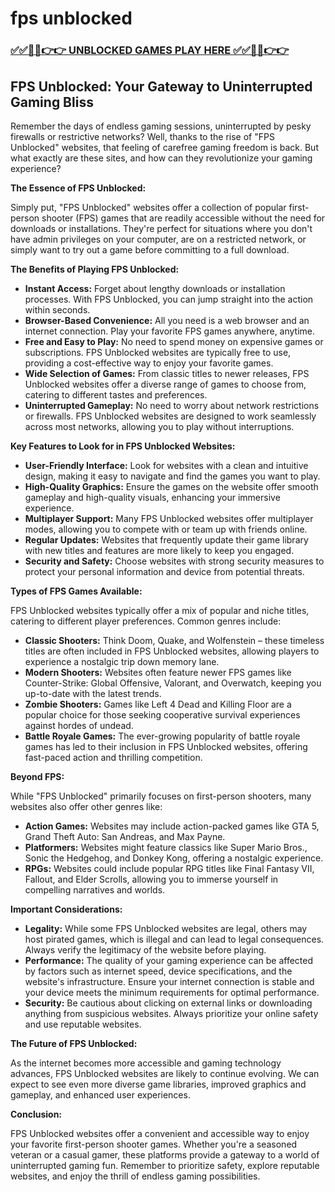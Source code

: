 # fps unblocked

### [✅✅🔴🔴👉👉 UNBLOCKED GAMES PLAY HERE ✅✅🔴🔴👉👉](https://topstoryindia.com)

## FPS Unblocked: Your Gateway to Uninterrupted Gaming Bliss

Remember the days of endless gaming sessions, uninterrupted by pesky firewalls or restrictive networks? Well, thanks to the rise of "FPS Unblocked" websites, that feeling of carefree gaming freedom is back. But what exactly are these sites, and how can they revolutionize your gaming experience?

**The Essence of FPS Unblocked:**

Simply put, "FPS Unblocked" websites offer a collection of popular first-person shooter (FPS) games that are readily accessible without the need for downloads or installations. They're perfect for situations where you don't have admin privileges on your computer, are on a restricted network, or simply want to try out a game before committing to a full download. 

**The Benefits of Playing FPS Unblocked:**

* **Instant Access:** Forget about lengthy downloads or installation processes. With FPS Unblocked, you can jump straight into the action within seconds. 
* **Browser-Based Convenience:** All you need is a web browser and an internet connection. Play your favorite FPS games anywhere, anytime.
* **Free and Easy to Play:** No need to spend money on expensive games or subscriptions. FPS Unblocked websites are typically free to use, providing a cost-effective way to enjoy your favorite games.
* **Wide Selection of Games:** From classic titles to newer releases, FPS Unblocked websites offer a diverse range of games to choose from, catering to different tastes and preferences. 
* **Uninterrupted Gameplay:** No need to worry about network restrictions or firewalls.  FPS Unblocked websites are designed to work seamlessly across most networks, allowing you to play without interruptions.

**Key Features to Look for in FPS Unblocked Websites:**

* **User-Friendly Interface:** Look for websites with a clean and intuitive design, making it easy to navigate and find the games you want to play.
* **High-Quality Graphics:**  Ensure the games on the website offer smooth gameplay and high-quality visuals, enhancing your immersive experience.
* **Multiplayer Support:** Many FPS Unblocked websites offer multiplayer modes, allowing you to compete with or team up with friends online. 
* **Regular Updates:** Websites that frequently update their game library with new titles and features are more likely to keep you engaged. 
* **Security and Safety:**  Choose websites with strong security measures to protect your personal information and device from potential threats.

**Types of FPS Games Available:**

FPS Unblocked websites typically offer a mix of popular and niche titles, catering to different player preferences. Common genres include:

* **Classic Shooters:** Think Doom, Quake, and Wolfenstein – these timeless titles are often included in FPS Unblocked websites, allowing players to experience a nostalgic trip down memory lane.
* **Modern Shooters:**  Websites often feature newer FPS games like Counter-Strike: Global Offensive, Valorant, and Overwatch, keeping you up-to-date with the latest trends.
* **Zombie Shooters:**  Games like Left 4 Dead and Killing Floor are a popular choice for those seeking cooperative survival experiences against hordes of undead.
* **Battle Royale Games:**  The ever-growing popularity of battle royale games has led to their inclusion in FPS Unblocked websites, offering fast-paced action and thrilling competition. 

**Beyond FPS:**

While "FPS Unblocked" primarily focuses on first-person shooters, many websites also offer other genres like:

* **Action Games:**  Websites may include action-packed games like GTA 5, Grand Theft Auto: San Andreas, and Max Payne.
* **Platformers:** Websites might feature classics like Super Mario Bros., Sonic the Hedgehog, and Donkey Kong, offering a nostalgic experience.
* **RPGs:** Websites could include popular RPG titles like Final Fantasy VII, Fallout, and Elder Scrolls, allowing you to immerse yourself in compelling narratives and worlds.

**Important Considerations:**

* **Legality:** While some FPS Unblocked websites are legal, others may host pirated games, which is illegal and can lead to legal consequences. Always verify the legitimacy of the website before playing.
* **Performance:**  The quality of your gaming experience can be affected by factors such as internet speed, device specifications, and the website's infrastructure. Ensure your internet connection is stable and your device meets the minimum requirements for optimal performance.
* **Security:**  Be cautious about clicking on external links or downloading anything from suspicious websites.  Always prioritize your online safety and use reputable websites.

**The Future of FPS Unblocked:**

As the internet becomes more accessible and gaming technology advances, FPS Unblocked websites are likely to continue evolving. We can expect to see even more diverse game libraries, improved graphics and gameplay, and enhanced user experiences.  

**Conclusion:**

FPS Unblocked websites offer a convenient and accessible way to enjoy your favorite first-person shooter games. Whether you're a seasoned veteran or a casual gamer, these platforms provide a gateway to a world of uninterrupted gaming fun. Remember to prioritize safety, explore reputable websites, and enjoy the thrill of endless gaming possibilities. 
